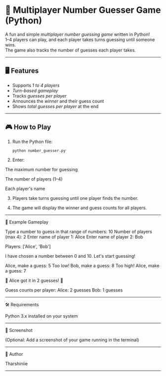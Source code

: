 # 🎯 Multiplayer Number Guesser Game (Python)

A fun and simple *multiplayer number guessing game* written in Python!  
1–4 players can play, and each player takes turns guessing until someone wins.  
The game also tracks the number of guesses each player takes.

---

## 🖥 Features
- Supports *1 to 4 players*
- *Turn-based gameplay*
- Tracks *guesses per player*
- Announces the *winner* and their guess count
- Shows *total guesses per player* at the end

---

## 🎮 How to Play
1. Run the Python file:

   ```bash
   python number_guesser.py

2. Enter:

The maximum number for guessing

The number of players (1–4)

Each player's name



3. Players take turns guessing until one player finds the number.


4. The game will display the winner and guess counts for all players.




---

📂 Example Gameplay

Type a number to guess in that range of numbers: 10
Number of players (max 4): 2
Enter name of player 1: Alice
Enter name of player 2: Bob

Players: ['Alice', 'Bob']

I have chosen a number between 0 and 10. Let's start guessing!

Alice, make a guess: 5
Too low!
Bob, make a guess: 8
Too high!
Alice, make a guess: 7

🎉 Alice got it in 2 guesses! 🎉

Guess counts per player:
Alice: 2 guesses
Bob: 1 guesses


---

🛠 Requirements

Python 3.x installed on your system



---

📸 Screenshot

(Optional: Add a screenshot of your game running in the terminal)


---

👤 Author

Tharshiniie

---
